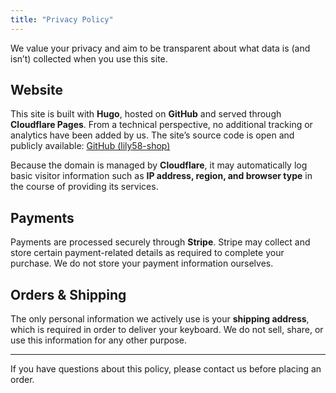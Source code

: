 ```yaml
---
title: "Privacy Policy"
---
```


We value your privacy and aim to be transparent about what data is (and isn’t) collected when you use this site.

## Website

This site is built with **Hugo**, hosted on **GitHub** and served through **Cloudflare Pages**.
From a technical perspective, no additional tracking or analytics have been added by us.
The site’s source code is open and publicly available: [GitHub (lily58-shop)](https://github.com/jing2uo/lily58-shop)

Because the domain is managed by **Cloudflare**, it may automatically log basic visitor information such as **IP address, region, and browser type** in the course of providing its services.

## Payments

Payments are processed securely through **Stripe**.
Stripe may collect and store certain payment-related details as required to complete your purchase.
We do not store your payment information ourselves.

## Orders & Shipping

The only personal information we actively use is your **shipping address**, which is required in order to deliver your keyboard.
We do not sell, share, or use this information for any other purpose.

---

If you have questions about this policy, please contact us before placing an order.

